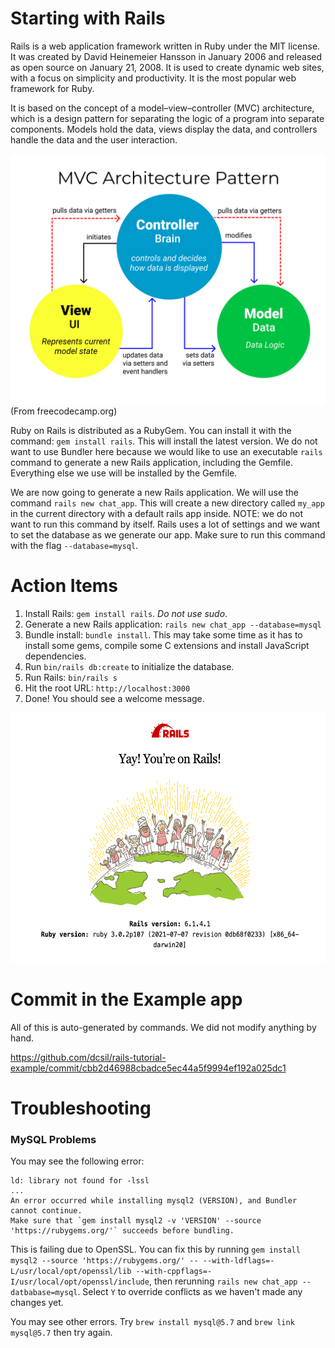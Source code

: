 # Starting with Rails

Rails is a web application framework written in Ruby under the MIT license. It was created by David Heinemeier Hansson in January 2006 and released as open source on January 21, 2008. It is used to create dynamic web sites, with a focus on simplicity and productivity. It is the most popular web framework for Ruby.

It is based on the concept of a model–view–controller (MVC) architecture, which is a design pattern for separating the logic of a program into separate components. Models hold the data, views display the data, and controllers handle the data and the user interaction.

<img alt="MVC Architecture Diagram" src="../images/1_mvc.png" height="400"><br>
(From freecodecamp.org)

Ruby on Rails is distributed as a RubyGem. You can install it with the command: `gem install rails`. This will install the latest version. We do not want to use Bundler here because we would like to use an executable `rails` command to generate a new Rails application, including the Gemfile. Everything else we use will be installed by the Gemfile.

We are now going to generate a new Rails application. We will use the command `rails new chat_app`. This will create a new directory called `my_app` in the current directory with a default rails app inside. NOTE: we do not want to run this command by itself. Rails uses a lot of settings and we want to set the database as we generate our app. Make sure to run this command with the flag `--database=mysql`.

# Action Items

1. Install Rails: `gem install rails`. _Do not use sudo_.
1. Generate a new Rails application:
   `rails new chat_app --database=mysql`
1. Bundle install: `bundle install`. This may take some time as it has to install some gems, compile some C extensions and install JavaScript dependencies.
1. Run `bin/rails db:create` to initialize the database.
1. Run Rails: `bin/rails s`
1. Hit the root URL: `http://localhost:3000`
1. Done! You should see a welcome message.

<img alt="Rails Welcome Message" src="../images/1_yay_rails.png" height="400">

# Commit in the Example app

All of this is auto-generated by commands. We did not modify anything by hand.

https://github.com/dcsil/rails-tutorial-example/commit/cbb2d46988cbadce5ec44a5f9994ef192a025dc1

# Troubleshooting

### MySQL Problems

You may see the following error:

```
ld: library not found for -lssl
...
An error occurred while installing mysql2 (VERSION), and Bundler cannot continue.
Make sure that `gem install mysql2 -v 'VERSION' --source 'https://rubygems.org/'` succeeds before bundling.
```

This is failing due to OpenSSL. You can fix this by running `gem install mysql2 --source 'https://rubygems.org/' -- --with-ldflags=-L/usr/local/opt/openssl/lib --with-cppflags=-I/usr/local/opt/openssl/include`, then rerunning `rails new chat_app --datbabase=mysql`. Select `Y` to override conflicts as we haven't made any changes yet.


You may see other errors. Try `brew install mysql@5.7` and `brew link mysql@5.7` then try again.